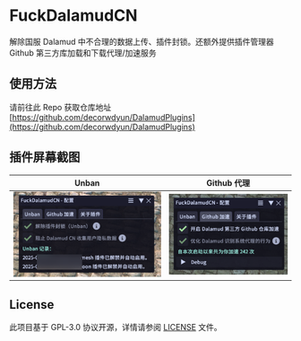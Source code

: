 # FuckDalamudCN


解除国服 Dalamud 中不合理的数据上传、插件封锁。还额外提供插件管理器 Github 第三方库加载和下载代理/加速服务

## 使用方法

请前往此 Repo 获取仓库地址 [https://github.com/decorwdyun/DalamudPlugins](https://github.com/decorwdyun/DalamudPlugins)

## 插件屏幕截图

Unban           |  Github 代理
:-------------------------:|:-------------------------:
![screenshot_unban](./screenshot/screenshot_unban.png)  |  ![screenshot_proxy](./screenshot/screenshot_proxy.png)

## License

此项目基于 GPL-3.0 协议开源，详情请参阅 [LICENSE](LICENSE) 文件。